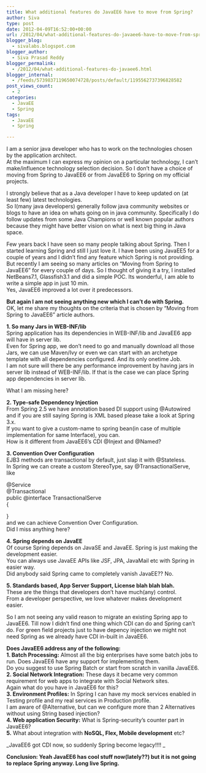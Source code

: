 ```yaml
---
title: What additional features do JavaEE6 have to move from Spring?
author: Siva
type: post
date: 2012-04-09T16:52:00+00:00
url: /2012/04/what-additional-features-do-javaee6-have-to-move-from-spring/
blogger_blog:
  - sivalabs.blogspot.com
blogger_author:
  - Siva Prasad Reddy
blogger_permalink:
  - /2012/04/what-additional-features-do-javaee6.html
blogger_internal:
  - /feeds/5739837119650074728/posts/default/1195562737396828582
post_views_count:
  - 2
categories:
  - JavaEE
  - Spring
tags:
  - JavaEE
  - Spring

---
```

I am a senior java developer who has to work on the technologies chosen by the application architect.  
At the maximum I can express my opinion on a particular technology, I can&#8217;t make/influence technology selection decision. So I don&#8217;t have a choice of moving from Spring to JavaEE6 or from JavaEE6 to Spring on my official projects.

I strongly believe that as a Java developer I have to keep updated on (at least few) latest technologies.  
So I(many java developers) generally follow java community websites or blogs to have an idea on whats going on in java community. Specifically I do follow updates from some Java Champions or well known popular authors because they might have better vision on what is next big thing in Java space.

Few years back I have seen so many people talking about Spring. Then I started learning Spring and still I just love it. I have been using JavaEE5 for a couple of years and I didn&#8217;t find any feature which Spring is not providing. But recently I am seeing so many articles on &#8220;Moving from Spring to JavaEE6&#8221; for every couple of days. So I thought of giving it a try, I installed NetBeans7.1, Glassfish3.1 and did a simple POC. Its wonderful, I am able to write a simple app in just 10 min.  
Yes, JavaEE6 improved a lot over it predecessors.

**But again I am not seeing anything new which I can&#8217;t do with Spring.**  
OK, let me share my thoughts on the criteria that is chosen by &#8220;Moving from Spring to JavaEE6&#8221; article authors.

**1. So many Jars in WEB-INF/lib**  
Spring application has its dependencies in WEB-INF/lib and JavaEE6 app will have in server lib.  
Even for Spring app, we don&#8217;t need to go and manually download all those Jars, we can use Maven/Ivy or even we can start with an archetype template with all dependencies configured. And its only onetime Job.   
I am not sure will there be any performance improvement by having jars in server lib instead of WEB-INF/lib. If that is the case we can place Spring app dependencies in server lib.

What I am missing here?

**2. Type-safe Dependency Injection**  
From Spring 2.5 we have annotation based DI support using @Autowired and if you are still saying Spring is XML based please take a look at Spring 3.x.  
If you want to give a custom-name to spring bean(in case of multiple implementation for same Interface), you can.  
How is it different from JavaEE6&#8217;s CDI @Injext and @Named?

**3. Convention Over Configuration**  
EJB3 methods are transactional by default, just slap it with @Stateless.  
In Spring we can create a custom StereoType, say @TransactionalServe, like

@Service  
@Transactional  
public @interface TransactionalServe  
{

}  
and we can achieve Convention Over Configuration.  
Did I miss anything here?

**4. Spring depends on JavaEE**  
Of course Spring depends on JavaSE and JavaEE. Spring is just making the development easier.  
You can always use JavaEE APIs like JSF, JPA, JavaMail etc with Spring in easier way.  
Did anybody said Spring came to completely vanish JavaEE?? No.

**5. Standards based, App Server Support, License blah blah blah.**  
These are the things that developers don&#8217;t have much(any) control.  
From a developer perspective, we love whatever makes development easier.

So I am not seeing any valid reason to migrate an existing Spring app to JavaEE6. Till now I didn&#8217;t find one thing which CDI can do and Spring can&#8217;t do. For green field projects just to have depency injection we might not need Spring as we already have CDI in-built in JavaEE6.

**Does JavaEE6 address any of the following:**  
**1. Batch Processing:** Almost all the big enterprises have some batch jobs to run. Does JavaEE6 have any support for implementing them.  
Do you suggest to use Spring Batch or start from scratch in vanilla JavaEE6.  
**2. Social Network Integration:** These days it became very common requirement for web apps to integrate with Social Network sites.  
Again what do you have in JavaEE6 for this?  
**3. Environment Profiles:** In Spring I can have my mock services enabled in Testing profile and my real services in Production profile.  
I am aware of @Alternative, but can we configure more than 2 Alternatives without using String based injection?  
**4. Web application Security:** What is Spring-security&#8217;s counter part in JavaEE6?  
**5.** What about integration with **NoSQL, Flex, Mobile development** etc?

_JavaEE6 got CDI now, so suddenly Spring become legacy!!!! _

**Conclusion: Yeah JavaEE6 has cool stuff now(lately??) but it is not going to replace Spring anyway. Long live Spring.**